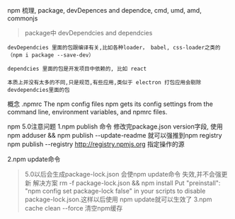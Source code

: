 npm 梳理, package, devDepences and dependce, cmd, umd, amd, commonjs

> package中 devDependcies and dependcies

    devDependcies 里面的包跟编译有关,比如各种loader， babel, css-loader之类的 （npm i package --save-dev）

    dependcies 里面的包是开发项目中依赖的, 比如 react

    本质上并没有太多的不同,只是规范,有些应用,类似于 electron 打包应用会剔除devdependcies里面的包

概念
.npmrc The npm config files
npm gets its config settings from the command line, environment variables, and npmrc files.

npm 5.0注意问题
1.npm publish 命令 
        修改完package.json version字段,
        使用 npm adduser && npm publish --update-readme 就可以强推到npm registry
        npm publish --registry http://registry.npmjs.org 指定操作的源

2.npm update命令
>5.0以后会生成package-lock.json 会使npm update命令 失效,并不会强更新
>解决方案  rm -f package-lock.json && npm install
        Put "preinstall": "npm config set package-lock false" in your scripts to disable package-lock.json.这样以后使用
        npm update就可以生效了
3.npm cache clean --force 清空npm缓存


